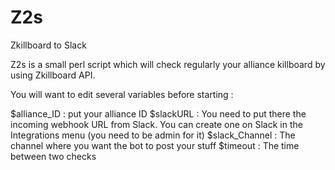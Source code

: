 # Z2s
Zkillboard to Slack

Z2s is a small perl script which will check regularly your alliance killboard by using Zkillboard API.

You will want to edit several variables before starting :

$alliance_ID : put your alliance ID 
$slackURL : You need to put there the incoming webhook URL from Slack. You can create one on Slack in the Integrations menu (you need to be admin for it)
$slack_Channel : The channel where you want the bot to post your stuff
$timeout : The time between two checks
